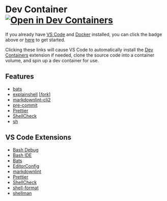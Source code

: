 # Dev Container [![Open in Dev Containers](https://img.shields.io/static/v1?label=Dev%20Containers&message=Open&color=blue&logo=visualstudiocode)](https://vscode.dev/redirect?url=vscode://ms-vscode-remote.remote-containers/cloneInVolume?url=https://github.com/USER-OR-ORG/REPO)

If you already have [VS Code](https://code.visualstudio.com/) and [Docker](https://www.docker.com/) installed, you can click the badge above or [here](https://vscode.dev/redirect?url=vscode://ms-vscode-remote.remote-containers/cloneInVolume?url=https://github.com/USER-OR-ORG/REPO) to get started.

Clicking these links will cause VS Code to automatically install the [Dev Containers](https://marketplace.visualstudio.com/items?itemName=ms-vscode-remote.remote-containers) extension if needed, clone the source code into a container volume, and spin up a dev container for use.

## Features

- [bats](https://github.com/sstephenson/bats)
- [explainshell](https://explainshell.com/) [_[fork](https://github.com/andres-rojas/explainshell/)_]
- [markdownlint-cli2](https://github.com/DavidAnson/markdownlint-cli2)
- [pre-commit](https://pre-commit.com/)
- [Prettier](https://prettier.io/)
- [ShellCheck](https://www.shellcheck.net/)
- [sh](https://github.com/mvdan/sh)

## VS Code Extensions

- [Bash Debug](https://marketplace.visualstudio.com/items?itemName=rogalmic.bash-debug)
- [Bash IDE](https://marketplace.visualstudio.com/items?itemName=mads-hartmann.bash-ide-vscode)
- [Bats](https://marketplace.visualstudio.com/items?itemName=jetmartin.bats)
- [EditorConfig](https://marketplace.visualstudio.com/items?itemName=EditorConfig.EditorConfig)
- [markdownlint](https://marketplace.visualstudio.com/items?itemName=DavidAnson.vscode-markdownlint)
- [Prettier](https://marketplace.visualstudio.com/items?itemName=esbenp.prettier-vscode)
- [ShellCheck](https://marketplace.visualstudio.com/items?itemName=timonwong.shellcheck)
- [shell-format](https://marketplace.visualstudio.com/items?itemName=foxundermoon.shell-format)
- [shellman](https://marketplace.visualstudio.com/items?itemName=Remisa.shellman)
